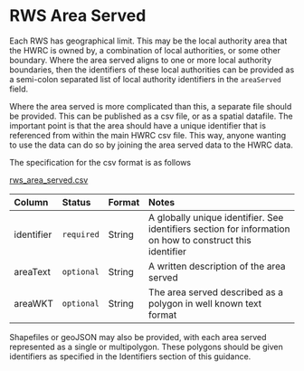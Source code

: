 # RWS Area Served

Each RWS has geographical limit. This may be the local authority area that the HWRC is owned by, a combination of local authorities, or some other boundary. Where the area served aligns to one or more local authority boundaries, then the identifiers of these local authorities can be provided as a semi-colon separated list of local authority identifiers in the `areaServed` field.

Where the area served is more complicated than this, a separate file should be provided. This can be published as a csv file, or as a spatial datafile. The important point is that the area should have a unique identifier that is referenced from within the main HWRC csv file. This way, anyone wanting to use the data can do so by joining the area served data to the HWRC data.

The specification for the csv format is as follows

[rws_area_served.csv](https://github.com/OpenDataManchester/Open3R/blob/V2/docs/8_Supporting_Files/8_1_2_RWS_Area_Served_Template.csv)

|Column|Status|Format|Notes|
|:-|:-|:-|:-|
|identifier|`required`|String|A globally unique identifier. See identifiers section for information on how to construct this identifier|
|areaText|`optional`|String|A written description of the area served|
|areaWKT|`optional`|String|The area served described as a polygon in well known text format|

Shapefiles or geoJSON may also be provided, with each area served represented as a single or multipolygon. These polygons should be given identifiers as specified in the Identifiers section of this guidance.
